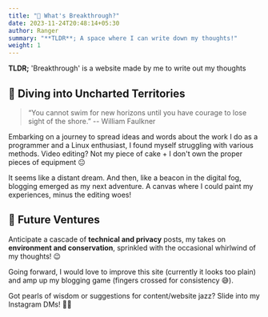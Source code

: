 ```yaml
---
title: "🤔 What's Breakthrough?"
date: 2023-11-24T20:48:14+05:30
author: Ranger
summary: "**TLDR**; A space where I can write down my thoughts!"
weight: 1
---
```


**TLDR;** 'Breakthrough' is a website made by me to write out my thoughts


## 🎯 Diving into Uncharted Territories

> “You cannot swim for new horizons until you have courage to lose sight of the shore.” -- William Faulkner 

Embarking on a journey to spread ideas and words about the work I do as a programmer and a Linux enthusiast, I found myself struggling with various methods. Video editing? Not my piece of cake + I don't own the proper pieces of equipment 😐

It seems like a distant dream. And then, like a beacon in the digital fog, blogging emerged as my next adventure. A canvas where I could paint my experiences, minus the editing woes! 

## 🚀 Future Ventures

Anticipate a cascade of **technical and privacy** posts, my takes on **environment and conservation**, sprinkled with the occasional whirlwind of my thoughts! 😉

Going forward, I would love to improve this site (currently it looks too plain) and amp up my blogging game (fingers crossed for consistency 😅).

Got pearls of wisdom or suggestions for content/website jazz?  Slide into my Instagram DMs! 🌌✨
